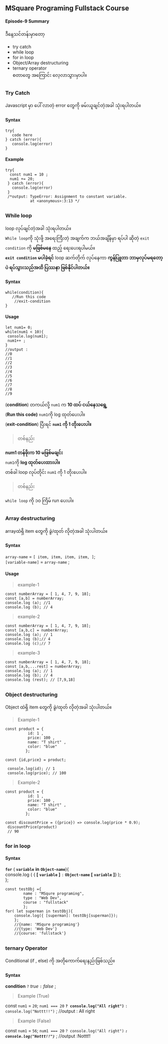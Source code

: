 ﻿## MSquare Programing Fullstack Course
#### Episode-9 Summary
ဒီနေ့သင်တန်းမှာတော့

 - try catch
 - while loop
 - for in loop
 - Object/Array destructuring 
 - ternary operator <br>
 စတာတွေ အကြောင်း လေ့လာသွားမှာပါ။
 ## 
 ### Try Catch
 Javascript မှာ  ပေါ် လာတဲ့ error  တွေကို ဖမ်းယူချင်တဲ့အခါ သုံးရပါတယ်။
 #### Syntax
 

    try{
       code here
    } catch (error){
       console.log(error)
    }
#### Example
   

    try{
      const num1 = 10 ;
      num1 += 20;
     } catch (error){
       console.log(error)
     }
     /*output: TypeError: Assignment to constant variable.
               at <anonymous>:3:13 */
##
### While loop
loop လုပ်ချင်တဲ့အခါ သုံးရပါတယ်။<br>
`While loop`ကို သုံးဖို့ အရေးကြီးတဲ့ အချက်က ဘယ်အချိန်မှာ ရပ်ပါ ဆိုတဲ့ `exit condition` ကို **မဖြစ်မနေ** ထည့် ရေးပေးရပါမယ်။<br>
 **`exit condition` မပါခဲ့ရင်** loop ဆက်တိုက် လုပ်နေကာ **ကွန်ပြူတာ ဘာမှလုပ်မရတော့ပဲ ရပ်သွားသည်အထိ ပြဿနာ ဖြစ်နိုင်ပါတယ်။**
#### Syntax

    while(condition){
       //Run this code
        //exit-condition    
    }

#### Usage

    let num1= 0;
    while(num1 < 10){
     console.log(num1);
     num1++ ;
    }
    //output :
    //0
    //1
    //2
    //3
    //4
    //5
    //6
    //7
    //8
    //9
    

(**condition**) တကယ်လို့ `num1` က **10 ထပ် ငယ်နေသရွေ့**  <br>
(**Run this code)** `num1`ကို log ထုတ်ပေးပါ။<br>
(**exit-condition**) ပြီးရင် **`num1` ကို 1 တိုးပေးပါ။**<br>

>တစ်နည်း

**num1 တန်ဖိုးက 10 မဖြစ်မချင်း**<br> `num1`ကို **log ထုတ်ပေးထားပါ။** <br>တစ်ခါ loop လုပ်တိုင်း `num1` ကို 1 တိုးပေးပါ။<br>

>တစ်နည်း

 `while loop` ကို  ၁၀ ကြိမ် run ပေးပါ။

## 

### Array destructuring 
arrayထဲရှိ item တွေကို ခွဲ/ထုတ် လိုတဲ့အခါ သုံးပါတယ်။
#### Syntax
`array-name` = `[ item, item, item, item, ]`;<br>
`[variable-name]` = `array-name` ;

#### Usage
> example-1

    const numberArray = [ 1, 4, 7, 9, 18];
    const [a,b] = numberArray;
    console.log (a); //1
    console.log (b); // 4

> example-2

    const numberArray = [ 1, 4, 7, 9, 18];
    const [a,b,c] = numberArray;
    console.log (a); // 1
    console.log (b);// 4
    console.log (c);// 7
> example-3

    const numberArray = [ 1, 4, 7, 9, 18];
    const [a,b,...rest] = numberArray;
    console.log (a); // 1
    console.log (b); // 4
    console.log (rest); // [7,9,18]
## 
### Object destructuring 
Object ထဲရှိ item တွေကို ခွဲ/ထုတ် လိုတဲ့အခါ သုံးပါတယ်။

>Example-1


    const product = {
		      id: 1 , 
		      price: 100 , 
		      name: "T shirt" , 
		      color: "blue"
		     };
    
    const {id,price} = product;
     
     console.log(id); // 1
     console.log(price); // 100
>Example-2


    const product = {
		      id: 1 , 
		      price: 100 , 
		      name: "T shirt" , 
		      color: "blue"
		     };
    
    const discountPrice = ({price}) => console.log(price * 0.9);
     discountPrice(product) 
     // 90
     
   ##
   ### for in loop 
   #### Syntax
   **`for`** ( **`variable`** **in** **`Object-name`**){<br>
   console.log ( { **[** **`variable`** **]** `:` **`Object-name`** **[** **`variable`** **]**} );<br>
   };

    const testObj ={
			name : "MSqure programing",
			type : "Web Dev",
			course : "fullstack"
		    };
	for( let superman in testObj){
	    console.log({ [superman]: testObj[superman]});
	    };
	    //{name: 'MSqure programing'}
	    //{type: 'Web Dev'}
	    //{course: 'fullstack'}
##
### ternary Operator

Conditional (if , else) ကို အတိုကောက်ရေးနည်းဖြစ်သည်။
#### Syntax
**condition** `?` *true* `:` *false* ;
> Example (True)
> 
const `num1` = `20`;
`num1 === 20` **`? console.log("All right")`**  `: console.log("Nottt!!")`  ;
//output : All right
> Example (False)
> 
const `num1` = `56`;
`num1 === 20` `? console.log("All right")`  ***`: console.log("Nottt!!")`***  ;
//output :Nottt!!
